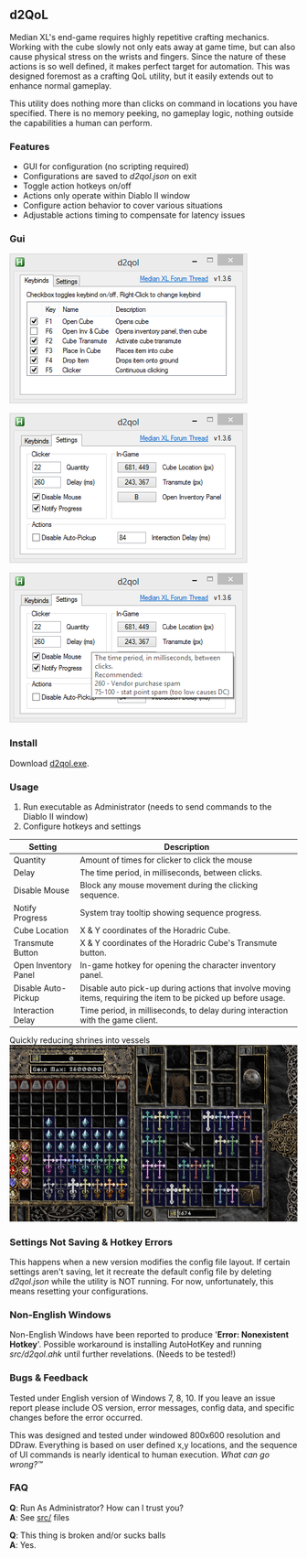 ## d2QoL
Median XL's end-game requires highly repetitive crafting mechanics. Working with the cube slowly not only eats away at game time, but can also cause physical stress on the wrists and fingers. Since the nature of these actions is so well defined, it makes perfect target for automation. This was designed foremost as a crafting QoL utility, but it easily extends out to enhance normal gameplay.

This utility does nothing more than clicks on command in locations you have specified. There is no memory peeking, no gameplay logic, nothing outside the capabilities a human can perform.

### Features
* GUI for configuration (no scripting required)
* Configurations are saved to *d2qol.json* on exit
* Toggle action hotkeys on/off
* Actions only operate within Diablo II window
* Configure action behavior to cover various situations
* Adjustable actions timing to compensate for latency issues

### Gui
!["Keybinds UI screenshot"](media/d2qol_keybinds.png)

!["Settings UI screenshot"](media/d2qol_settings.png)

!["Settings UI screenshot with Tooltip"](media/d2qol_settingstooltip.png)

### Install
Download [d2qol.exe](build/d2qol.exe).

### Usage
1. Run executable as Administrator (needs to send commands to the Diablo II window)
2. Configure hotkeys and settings

Setting | Description
--- | ---
Quantity | Amount of times for clicker to click the mouse
Delay | The time period, in milliseconds, between clicks.
Disable Mouse | Block any mouse movement during the clicking sequence.
Notify Progress | System tray tooltip showing sequence progress.
Cube Location | X & Y coordinates of the Horadric Cube.
Transmute Button | X & Y coordinates of the Horadric Cube's Transmute button.
Open Inventory Panel | In-game hotkey for opening the character inventory panel.
Disable Auto-Pickup | Disable auto pick-up during actions that involve moving items, requiring the item to be picked up before usage.
Interaction Delay | Time period, in milliseconds, to delay during interaction with the game client.

Quickly reducing shrines into vessels
![Reducing shrines into vessel](media/d2qol_shrines.gif)

### Settings Not Saving & Hotkey Errors
This happens when a new version modifies the config file layout. If certain settings aren't saving, let it recreate the default config file by deleting *d2qol.json* while the utility is NOT running. For now, unfortunately, this means resetting your configurations.

### Non-English Windows
Non-English Windows have been reported to produce '**Error: Nonexistent Hotkey**'. Possible workaround is installing AutoHotKey and running *src/d2qol.ahk* until further revelations. (Needs to be tested!)

### Bugs & Feedback
Tested under English version of Windows 7, 8, 10. If you leave an issue report please include OS version, error messages, config data, and specific changes before the error occurred.

This was designed and tested under windowed 800x600 resolution and DDraw. Everything is based on user defined x,y locations, and the sequence of UI commands is nearly identical to human execution. *What can go wrong?™*

### FAQ
**Q**: Run As Administrator? How can I trust you?  
**A**: See [src/](src/) files

**Q**: This thing is broken and/or sucks balls  
**A**: Yes.